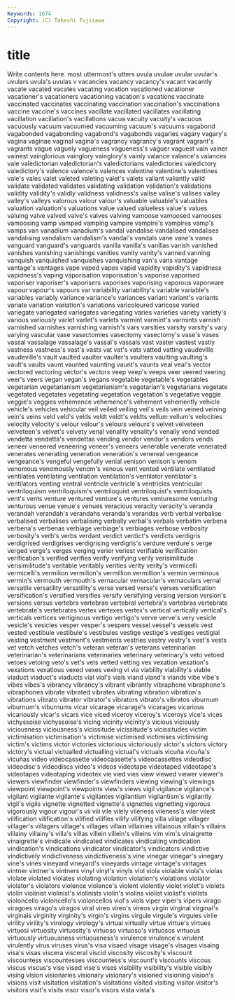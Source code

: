 ```yaml
---
Keywords: 1674 
Copyright: (C) Takeshi Fujisawa
---
```


# title

Write contents here.
most
uttermost's utters uvula uvulae uvular uvular's uvulars uvula's uvulas v
vacancies vacancy vacancy's vacant vacantly vacate vacated vacates vacating vacation
vacationed vacationer vacationer's vacationers vacationing vacation's vacations vaccinate vaccinated vaccinates
vaccinating vaccination vaccination's vaccinations vaccine vaccine's vaccines vacillate vacillated vacillates
vacillating vacillation vacillation's vacillations vacua vacuity vacuity's vacuous vacuously vacuum
vacuumed vacuuming vacuum's vacuums vagabond vagabonded vagabonding vagabond's vagabonds vagaries
vagary vagary's vagina vaginae vaginal vagina's vagrancy vagrancy's vagrant vagrant's
vagrants vague vaguely vagueness vagueness's vaguer vaguest vain vainer vainest
vainglorious vainglory vainglory's vainly valance valance's valances vale valedictorian valedictorian's
valedictorians valedictories valedictory valedictory's valence valence's valences valentine valentine's valentines
vale's vales valet valeted valeting valet's valets valiant valiantly valid
validate validated validates validating validation validation's validations validity validity's validly
validness validness's valise valise's valises valley valley's valleys valorous valour
valour's valuable valuable's valuables valuation valuation's valuations value valued valueless
value's values valuing valve valved valve's valves valving vamoose vamoosed
vamooses vamoosing vamp vamped vamping vampire vampire's vampires vamp's vamps
van vanadium vanadium's vandal vandalise vandalised vandalises vandalising vandalism vandalism's
vandal's vandals vane vane's vanes vanguard vanguard's vanguards vanilla vanilla's
vanillas vanish vanished vanishes vanishing vanishings vanities vanity vanity's vanned
vanning vanquish vanquished vanquishes vanquishing van's vans vantage vantage's vantages
vape vaped vapes vapid vapidity vapidity's vapidness vapidness's vaping vaporisation
vaporisation's vaporise vaporised vaporiser vaporiser's vaporisers vaporises vaporising vaporous vaporware
vapour vapour's vapours var variability variability's variable variable's variables variably
variance variance's variances variant variant's variants variate variation variation's variations
varicoloured varicose varied variegate variegated variegates variegating varies varieties variety
variety's various variously varlet varlet's varlets varmint varmint's varmints varnish
varnished varnishes varnishing varnish's vars varsities varsity varsity's vary varying
vascular vase vasectomies vasectomy vasectomy's vase's vases vassal vassalage vassalage's
vassal's vassals vast vaster vastest vastly vastness vastness's vast's vasts
vat vat's vats vatted vatting vaudeville vaudeville's vault vaulted vaulter
vaulter's vaulters vaulting vaulting's vault's vaults vaunt vaunted vaunting vaunt's
vaunts veal veal's vector vectored vectoring vector's vectors veep veep's
veeps veer veered veering veer's veers vegan vegan's vegans vegetable
vegetable's vegetables vegetarian vegetarianism vegetarianism's vegetarian's vegetarians vegetate vegetated vegetates
vegetating vegetation vegetation's vegetative veggie veggie's veggies vehemence vehemence's vehement
vehemently vehicle vehicle's vehicles vehicular veil veiled veiling veil's veils
vein veined veining vein's veins veld veld's velds veldt veldt's
veldts vellum vellum's velocities velocity velocity's velour velour's velours velours's
velvet velveteen velveteen's velvet's velvety venal venality venality's venally vend
vended vendetta vendetta's vendettas vending vendor vendor's vendors vends veneer
veneered veneering veneer's veneers venerable venerate venerated venerates venerating veneration
veneration's venereal vengeance vengeance's vengeful vengefully venial venison venison's venom
venomous venomously venom's venous vent vented ventilate ventilated ventilates ventilating
ventilation ventilation's ventilator ventilator's ventilators venting ventral ventricle ventricle's ventricles
ventricular ventriloquism ventriloquism's ventriloquist ventriloquist's ventriloquists vent's vents venture ventured
venture's ventures venturesome venturing venturous venue venue's venues veracious veracity
veracity's veranda verandah verandah's verandahs veranda's verandas verb verbal verbalise
verbalised verbalises verbalising verbally verbal's verbals verbatim verbena verbena's verbenas
verbiage verbiage's verbiages verbose verbosity verbosity's verb's verbs verdant verdict
verdict's verdicts verdigris verdigrised verdigrises verdigrising verdigris's verdure verdure's verge
verged verge's verges verging verier veriest verifiable verification verification's verified
verifies verify verifying verily verisimilitude verisimilitude's veritable veritably verities verity
verity's vermicelli vermicelli's vermilion vermilion's vermillion vermillion's vermin verminous vermin's
vermouth vermouth's vernacular vernacular's vernaculars vernal versatile versatility versatility's verse
versed verse's verses versification versification's versified versifies versify versifying versing
version version's versions versus vertebra vertebrae vertebral vertebra's vertebras vertebrate
vertebrate's vertebrates vertex vertexes vertex's vertical vertically vertical's verticals vertices
vertiginous vertigo vertigo's verve verve's very vesicle vesicle's vesicles vesper
vesper's vespers vessel vessel's vessels vest vested vestibule vestibule's vestibules
vestige vestige's vestiges vestigial vesting vestment vestment's vestments vestries vestry
vestry's vest's vests vet vetch vetches vetch's veteran veteran's veterans
veterinarian veterinarian's veterinarians veterinaries veterinary veterinary's veto vetoed vetoes vetoing
veto's vet's vets vetted vetting vex vexation vexation's vexations vexatious
vexed vexes vexing vi via viability viability's viable viaduct viaduct's
viaducts vial vial's vials viand viand's viands vibe vibe's vibes
vibes's vibrancy vibrancy's vibrant vibrantly vibraphone vibraphone's vibraphones vibrate vibrated
vibrates vibrating vibration vibration's vibrations vibrato vibrator vibrator's vibrators vibrato's
vibratos viburnum viburnum's viburnums vicar vicarage vicarage's vicarages vicarious vicariously
vicar's vicars vice viced viceroy viceroy's viceroys vice's vices vichyssoise
vichyssoise's vicing vicinity vicinity's vicious viciously viciousness viciousness's vicissitude vicissitude's
vicissitudes victim victimisation victimisation's victimise victimised victimises victimising victim's victims
victor victories victorious victoriously victor's victors victory victory's victual victualled
victualling victual's victuals vicuña vicuña's vicuñas video videocassette videocassette's videocassettes
videodisc videodisc's videodiscs video's videos videotape videotaped videotape's videotapes videotaping
videotex vie vied vies view viewed viewer viewer's viewers viewfinder
viewfinder's viewfinders viewing viewing's viewings viewpoint viewpoint's viewpoints view's views
vigil vigilance vigilance's vigilant vigilante vigilante's vigilantes vigilantism vigilantism's vigilantly
vigil's vigils vignette vignetted vignette's vignettes vignetting vigorous vigorously vigour
vigour's vii viii vile vilely vileness vileness's viler vilest vilification
vilification's vilified vilifies vilify vilifying villa village villager villager's villagers
village's villages villain villainies villainous villain's villains villainy villainy's villa's
villas villein villein's villeins vim vim's vinaigrette vinaigrette's vindicate vindicated
vindicates vindicating vindication vindication's vindications vindicator vindicator's vindicators vindictive vindictively
vindictiveness vindictiveness's vine vinegar vinegar's vinegary vine's vines vineyard vineyard's
vineyards vintage vintage's vintages vintner vintner's vintners vinyl vinyl's vinyls
viol viola violable viola's violas violate violated violates violating violation
violation's violations violator violator's violators violence violence's violent violently violet
violet's violets violin violinist violinist's violinists violin's violins violist violist's
violists violoncello violoncello's violoncellos viol's viols viper viper's vipers virago
viragoes virago's viragos viral vireo vireo's vireos virgin virginal virginal's
virginals virginity virginity's virgin's virgins virgule virgule's virgules virile virility
virility's virology virology's virtual virtually virtue virtue's virtues virtuosi virtuosity
virtuosity's virtuoso virtuoso's virtuosos virtuous virtuously virtuousness virtuousness's virulence virulence's
virulent virulently virus viruses virus's visa visaed visage visage's visages
visaing visa's visas viscera visceral viscid viscosity viscosity's viscount viscountess
viscountesses viscountess's viscount's viscounts viscous viscus viscus's vise vised vise's
vises visibility visibility's visible visibly vising vision visionaries visionary visionary's
visioned visioning vision's visions visit visitation visitation's visitations visited visiting
visitor visitor's visitors visit's visits visor visor's visors vista vista's
